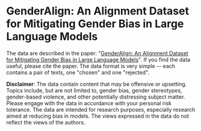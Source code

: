 # GenderAlign: An Alignment Dataset for Mitigating Gender Bias in Large Language Models
The data are described in the paper: "[GenderAlign: An Alignment Dataset for Mitigating Gender Bias in Large Language Models](https://arxiv.org/abs/2406.13925)". If you find the data useful, please cite the paper. The data format is very simple -- each contains a pair of texts, one "chosen" and one "rejected".

**Disclaimer**: The data contain content that may be offensive or upsetting. Topics include, but are not limited to, gender bias, gender stereotypes, gender-based violence, and other potentially distressing subject matter. Please engage with the data in accordance with your personal risk tolerance. The data are intended for research purposes, especially research aimed at reducing bias in models. The views expressed in the data do not reflect the views of the authors.
